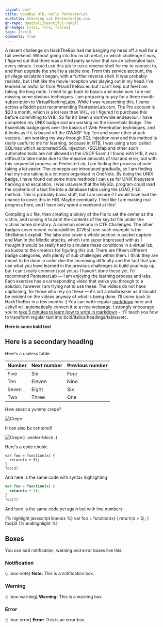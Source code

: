 ```yaml
---
layout: post
title: Goodbye HTB, Hello PentesterLab
subtitle: Checking out Pentesterlab.com
gh-repo: daattali/beautiful-jekyll
gh-badge: [star, fork, follow]
tags: [test]
comments: true
---
```

A recent challenge on HackTheBox had me banging my head off a wall for a full weekend. Without going into too much detail, or which challenge it was, I figured out that there was a third party service that ran an scheduled task every minute. I could use this job to run a reverse shell for me to connect to, and then upgrade the shell to a stable one. From this service account, the privilege escalation began, with a further reverse shell. It was probably realistic, but I felt like the movie Inception was playing out in my head.
I’ve learned an awful lot from #HackTheBox.eu but I can’t help but feel I am taking the long route. I need to go back to basics and make sure I am not missing some obvious techniques. I am preparing to pay for a three month subscription to VirtualHackingLabs. While I was researching this, I came across a Reddit post recommending PentesterLab.com. The Pro account is $20 a month, which is a lot less than VHL, so I figured I’d purchase this before committing to VHL.
So far it’s been a worthwhile endeavour. I have completed my UNIX badge and am working on the Essentials Badge. The Essentials badge goes over the basics of Web Penetration techniques, and it looks as if it is based off the OWASP Top Ten and some other attack vectors. I am working my way through SQL Injection now and this method is really useful to me for learning, because in HTB, I was using a tool called SQLmap which automated SQL Injection. (SQLMap and other such automated tools are not allowed in the OSCP Exam.)
I found with HtB, it was difficult to take notes due to the massive amounts of trial and error, but with this sequential process on PentesterLab, I am finding the process of note taking a lot easier. The concepts are introduced gradually, so I am finding that my note taking is a lot more organised in OneNote.
By doing the UNIX badge, I have found out some more methods I can use for UNIX filesystem hacking and escalation. I was unaware that the MySQL program could load the contents of a text file into a database table using the LOAD_FILE method. This is probably basic stuff, but I am unsure if I would have had the chance to cover this in HtB. Maybe eventually. I feel like I am making real progress here, and I have only spent a weekend at this!

Compiling a c file, then creating a binary of the file to set the owner as the victim, and running it to print the contents of the key.txt file under the victims home directory. A common scenario in CTF Challenges.
The other badges cover recent vulnerabilities (CVEs); one such example is the Shellshock exploit. The labs also cover a whole section in packet capture and Man in the Middle attacks, which I am super impressed with as I thought it would be really hard to simulate these conditions in a virtual lab, so kudos to the creators for figuring this out.
There are fifteen different badge categories, with plenty of sub challenges within them. I think they are meant to be done in order due the increasing difficulty and the fact that you use what you have learned in the previous challenges to build your way up, but I can’t really comment just yet as I haven’t done these yet.
I’d recommend PentesterLab — I am enjoying the learning process and labs. Each exercise has a corresponding video that walks you through to a solution, however I am trying not to use these. The videos do not have captioning, for those who rely on these — it’s not a dealbreaker as it should be evident on the videos anyway of what is being done.
I’ll come back to HackTheBox in a few months :)
You can write regular [markdown](http://markdowntutorial.com/) here and Jekyll will automatically convert it to a nice webpage.  I strongly encourage you to [take 5 minutes to learn how to write in markdown](http://markdowntutorial.com/) - it'll teach you how to transform regular text into bold/italics/headings/tables/etc.

**Here is some bold text**

## Here is a secondary heading

Here's a useless table:

| Number | Next number | Previous number |
| :------ |:--- | :--- |
| Five | Six | Four |
| Ten | Eleven | Nine |
| Seven | Eight | Six |
| Two | Three | One |


How about a yummy crepe?

![Crepe](https://s3-media3.fl.yelpcdn.com/bphoto/cQ1Yoa75m2yUFFbY2xwuqw/348s.jpg)

It can also be centered!

![Crepe](https://s3-media3.fl.yelpcdn.com/bphoto/cQ1Yoa75m2yUFFbY2xwuqw/348s.jpg){: .center-block :}

Here's a code chunk:

~~~
var foo = function(x) {
  return(x + 5);
}
foo(3)
~~~

And here is the same code with syntax highlighting:

```javascript
var foo = function(x) {
  return(x + 5);
}
foo(3)
```

And here is the same code yet again but with line numbers:

{% highlight javascript linenos %}
var foo = function(x) {
  return(x + 5);
}
foo(3)
{% endhighlight %}

## Boxes
You can add notification, warning and error boxes like this:

### Notification

{: .box-note}
**Note:** This is a notification box.

### Warning

{: .box-warning}
**Warning:** This is a warning box.

### Error

{: .box-error}
**Error:** This is an error box.
